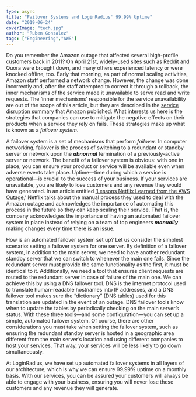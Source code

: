 ```yaml
---
type: async
title: "Failover Systems and LoginRadius' 99.99% Uptime"
date: "2019-06-24"
coverImage: "tech.jpg"
author: "Ruben Gonzalez"
tags: ["Engineering","AWS"]
---
```


Do you remember the Amazon outage that affected several high-profile customers back in 2011? On April 21st, widely-used sites such as Reddit and Quora were brought down, and many others experienced latency or were knocked offline, too. Early that morning, as part of normal scaling activities, Amazon staff performed a network change. However, the change was done incorrectly and, after the staff attempted to correct it through a rollback, the inner mechanisms of the service made it unavailable to serve read and write requests. The ‘inner mechanisms’ responsible for the service unavailability are out of the scope of this article, but they are described in the [service disruption summary](https://aws.amazon.com/message/65648/) that Amazon published. What interests us here is the strategies that companies can use to mitigate the negative effects on their products when a service they rely on fails. These strategies make up what is known as a _failover system_.

A failover system is a set of mechanisms that perform _failover_. In computer networking, failover is the process of switching to a redundant or standby server or network upon the **_abnormal_** termination of a previously-active server or network. The benefit of a failover system is obvious: with one in place, you can ensure your product or service will be available even when adverse events take place. Uptime—time during which a service is operational—is crucial to the success of your business. If your services are unavailable, you are likely to lose customers and any revenue they would have generated. In an article entitled [‘Lessons Netflix Learned from the AWS Outage](https://medium.com/netflix-techblog/lessons-netflix-learned-from-the-aws-outage-deefe5fd0c04),’ Netflix talks about the manual process they used to deal with the Amazon outage and acknowledges the importance of automating this process in the future so they can keep scaling their service. That is, the company acknowledges the importance of having an automated failover system in place instead of relying on a team of top engineers **_manually_** making changes every time there is an issue.

How is an automated failover system set up? Let us consider the simplest scenario: setting a failover system for one server. By definition of a failover system, in addition to the main server, we need to have another redundant standby server that we can switch to whenever the main one fails. Since the redundant server must provide the same functionality as the first, it must be identical to it. Additionally, we need a tool that ensures client requests are routed to the redundant server in case of failure of the main one. We can achieve this by using a DNS failover tool. DNS is the internet protocol used to translate human-readable hostnames into IP addresses, and a DNS failover tool makes sure the “dictionary” (DNS tables) used for this translation are updated in the event of an outage. DNS failover tools know when to update the tables by periodically checking on the main server’s status. With these three tools—and some configuration—you can set up a simple, automated failover system. Of course, there are other considerations you must take when setting the failover system, such as ensuring the redundant standby server is hosted in a geographic area different from the main server’s location and using different companies to host your services. That way, your services will be less likely to go down simultaneously. 

At LoginRadius, we have set up automated failover systems in all layers of our architecture, which is why we can ensure 99.99% uptime on a monthly basis. With our services, you can be assured your customers will always be able to engage with your business, ensuring you will never lose these customers and any revenue they will generate. 